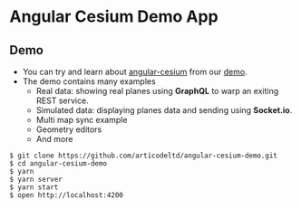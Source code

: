 # Angular Cesium Demo App

## Demo
+ You can try and learn about [angular-cesium](http://www.angular-cesium.com) from our [demo](https://angular-cesium.herokuapp.com/).
+ The demo contains many examples
  + Real data: showing real planes using **GraphQL** to warp an exiting REST service.
  + Simulated data: displaying planes data and sending using **Socket.io**.
  + Multi map sync example
  + Geometry editors 
  + And more 
  
    
```
$ git clone https://github.com/articodeltd/angular-cesium-demo.git
$ cd angular-cesium-demo
$ yarn
$ yarn server
$ yarn start
$ open http://localhost:4200
```
